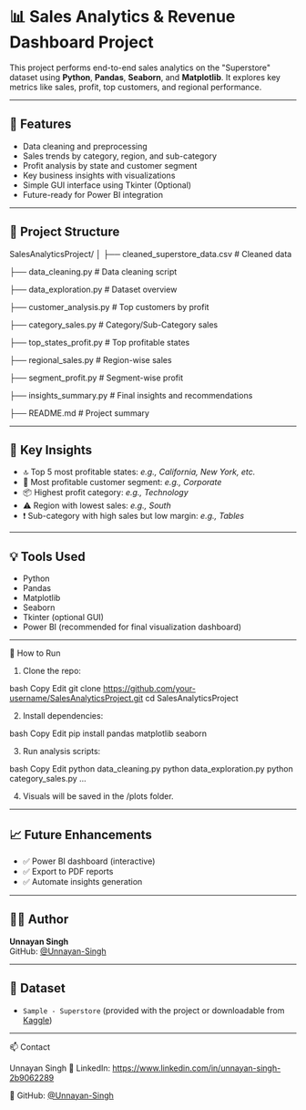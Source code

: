 # 📊 Sales Analytics & Revenue Dashboard Project

This project performs end-to-end sales analytics on the "Superstore" dataset using **Python**, **Pandas**, **Seaborn**, and **Matplotlib**. It explores key metrics like sales, profit, top customers, and regional performance.

---

## 🚀 Features

- Data cleaning and preprocessing
- Sales trends by category, region, and sub-category
- Profit analysis by state and customer segment
- Key business insights with visualizations
- Simple GUI interface using Tkinter (Optional)
- Future-ready for Power BI integration

---

## 📁 Project Structure

SalesAnalyticsProject/
│
├── cleaned_superstore_data.csv # Cleaned data

├── data_cleaning.py # Data cleaning script

├── data_exploration.py # Dataset overview

├── customer_analysis.py # Top customers by profit

├── category_sales.py # Category/Sub-Category sales

├── top_states_profit.py # Top profitable states

├── regional_sales.py # Region-wise sales

├── segment_profit.py # Segment-wise profit

├── insights_summary.py # Final insights and recommendations

├── README.md # Project summary


---

## 📌 Key Insights

- 🔝 Top 5 most profitable states: _e.g., California, New York, etc._
- 💼 Most profitable customer segment: _e.g., Corporate_
- 📦 Highest profit category: _e.g., Technology_
- ⚠️ Region with lowest sales: _e.g., South_
- ❗ Sub-category with high sales but low margin: _e.g., Tables_

---

## 💡 Tools Used

- Python
- Pandas
- Matplotlib
- Seaborn
- Tkinter (optional GUI)
- Power BI (recommended for final visualization dashboard)

---

🚀 How to Run
1. Clone the repo:

bash
Copy
Edit
git clone https://github.com/your-username/SalesAnalyticsProject.git
cd SalesAnalyticsProject

2. Install dependencies:

bash
Copy
Edit
pip install pandas matplotlib seaborn

3. Run analysis scripts:

bash
Copy
Edit
python data_cleaning.py
python data_exploration.py
python category_sales.py
...

4. Visuals will be saved in the /plots folder.

---

## 📈 Future Enhancements

- ✅ Power BI dashboard (interactive)
- ✅ Export to PDF reports
- ✅ Automate insights generation

---

## 🙋‍♂️ Author

**Unnayan Singh**  
GitHub: [@Unnayan-Singh](https://github.com/Unnayan-Singh)

---

## 📂 Dataset

- `Sample - Superstore` (provided with the project or downloadable from [Kaggle](https://www.kaggle.com/datasets/vivek468/superstore-dataset-final))

---
📫 Contact

Unnayan Singh
🔗 LinkedIn: https://www.linkedin.com/in/unnayan-singh-2b9062289

🐙 GitHub: [@Unnayan-Singh](https://github.com/Unnayan-Singh)

